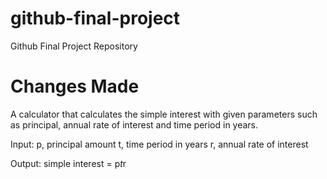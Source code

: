 # github-final-project
Github Final Project Repository


# Changes Made
A calculator that calculates the simple interest with given parameters such as principal, annual rate of interest and time period in years.

Input:
       p, principal amount
       t, time period in years
       r, annual rate of interest

Output:
       simple interest = p*t*r
